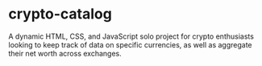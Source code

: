 # crypto-catalog

A dynamic HTML, CSS, and JavaScript solo project for crypto enthusiasts looking to keep track of data on specific currencies, as well as aggregate their net worth across exchanges.
